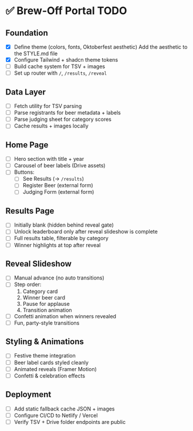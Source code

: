 # ✅ Brew-Off Portal TODO

## Foundation

- [x] Define theme (colors, fonts, Oktoberfest aesthetic) Add the aesthetic to the STYLE.md file
- [x] Configure Tailwind + shadcn theme tokens
- [ ] Build cache system for TSV + images
- [ ] Set up router with `/`, `/results`, `/reveal`

## Data Layer

- [ ] Fetch utility for TSV parsing
- [ ] Parse registrants for beer metadata + labels
- [ ] Parse judging sheet for category scores
- [ ] Cache results + images locally

## Home Page

- [ ] Hero section with title + year
- [ ] Carousel of beer labels (Drive assets)
- [ ] Buttons:
  - [ ] See Results (→ `/results`)
  - [ ] Register Beer (external form)
  - [ ] Judging Form (external form)

## Results Page

- [ ] Initially blank (hidden behind reveal gate)
- [ ] Unlock leaderboard only after reveal slideshow is complete
- [ ] Full results table, filterable by category
- [ ] Winner highlights at top after reveal

## Reveal Slideshow

- [ ] Manual advance (no auto transitions)
- [ ] Step order:
  1. Category card
  2. Winner beer card
  3. Pause for applause
  4. Transition animation
- [ ] Confetti animation when winners revealed
- [ ] Fun, party-style transitions

## Styling & Animations

- [ ] Festive theme integration
- [ ] Beer label cards styled cleanly
- [ ] Animated reveals (Framer Motion)
- [ ] Confetti & celebration effects

## Deployment

- [ ] Add static fallback cache JSON + images
- [ ] Configure CI/CD to Netlify / Vercel
- [ ] Verify TSV + Drive folder endpoints are public

```

```
